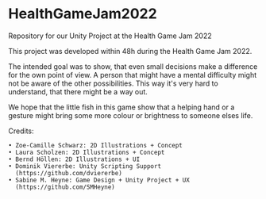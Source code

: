 # HealthGameJam2022
 Repository for our Unity Project at the Health Game Jam 2022

This project was developed within 48h during the Health Game Jam 2022.

The intended goal was to show, that even small decisions make a difference for the own point of view. A person that might have a mental difficulty might not be aware of the other possibilities. This way it's very hard to understand, that there might be a way out.

We hope that the little fish in this game show that a helping hand or a gesture might bring some more colour or brightness to someone elses life.


Credits:

    • Zoe-Camille Schwarz: 2D Illustrations + Concept
    • Laura Scholzen: 2D Illustrations + Concept
    • Bernd Höllen: 2D Illustrations + UI
    • Dominik Viererbe: Unity Scripting Support
      (https://github.com/dviererbe)
    • Sabine M. Heyne: Game Design + Unity Project + UX
      (https://github.com/SMHeyne)
